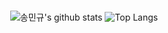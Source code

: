 <div align="center">

<p><!--<img src="https://img.shields.io/badge/Notion-b4f5bd?style=flat&logo=Notion&logoColor=black"/>&nbsp;&nbsp;<img src="https://img.shields.io/badge/GitHub-gray?style=flat&logo=GitHub&logoColor=black"/>&nbsp;&nbsp;<img src="https://img.shields.io/badge/Git-blue?style=flat&logo=Git&logoColor=F05032"/>--></p>
  
#
![송민규's github stats](https://github-readme-stats.vercel.app/api?username=SongMinGyu0506&show_icons=true&theme=tokyonight)
![Top Langs](https://github-readme-stats.vercel.app/api/top-langs/?username=SongMinGyu0506&layout=compact&theme=tokyonight)

</div>
